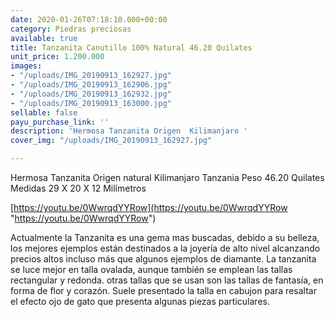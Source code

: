 ```yaml
---
date: 2020-01-26T07:18:10.000+00:00
category: Piedras preciosas
available: true
title: Tanzanita Canutillo 100% Natural 46.20 Quilates
unit_price: 1.200.000
images:
- "/uploads/IMG_20190913_162927.jpg"
- "/uploads/IMG_20190913_162906.jpg"
- "/uploads/IMG_20190913_162932.jpg"
- "/uploads/IMG_20190913_163000.jpg"
sellable: false
payu_purchase_link: ''
description: 'Hermosa Tanzanita Origen  Kilimanjaro '
cover_img: "/uploads/IMG_20190913_162927.jpg"

---
```

Hermosa Tanzanita Origen natural Kilimanjaro Tanzania Peso 46.20 Quilates Medidas 29 X 20 X 12 Milímetros

[https://youtu.be/0WwrqdYYRow](https://youtu.be/0WwrqdYYRow "https://youtu.be/0WwrqdYYRow")

Actualmente la Tanzanita es una gema mas buscadas, debido a su belleza, los mejores ejemplos están destinados a la joyería de alto nivel alcanzando precios altos incluso más que algunos ejemplos de diamante. La tanzanita se luce mejor en talla ovalada, aunque también se emplean las tallas rectangular y redonda. otras tallas que se usan son las tallas de fantasía, en forma de flor y corazón. Suele presentado la talla en cabujon para resaltar el efecto ojo de gato que presenta algunas piezas particulares.